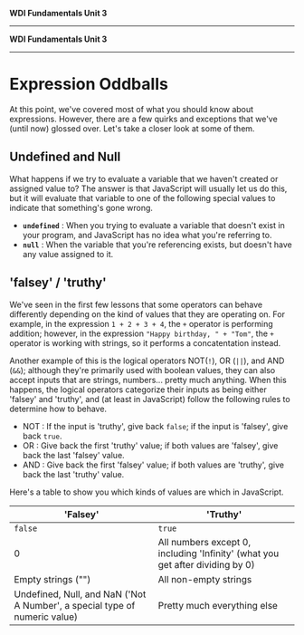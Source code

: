 **WDI Fundamentals Unit 3**

---

**WDI Fundamentals Unit 3**

---

# Expression Oddballs

At this point, we've covered most of what you should know about expressions. However, there are a few quirks and exceptions that we've (until now) glossed over. Let's take a closer look at some of them.

## Undefined and Null
What happens if we try to evaluate a variable that we haven't created or assigned value to? The answer is that JavaScript will usually let us do this, but it will evaluate that variable to one of the following special values to indicate that something's gone wrong.
* **`undefined`** : When you trying to evaluate a variable that doesn't exist in your program, and JavaScript has no idea what you're referring to.
* **`null`** : When the variable that you're referencing exists, but doesn't have any value assigned to it.

## 'falsey' / 'truthy'
We've seen in the first few lessons that some operators can behave differently depending on the kind of values that they are operating on. For example, in the expression `1 + 2 + 3 + 4`, the `+` operator is performing addition; however, in the expression `"Happy birthday, " + "Tom"`, the `+` operator is working with strings, so it performs a concatentation instead.

Another example of this is the logical operators NOT(`!`), OR (`||`), and AND (`&&`); although they're primarily used with boolean values, they can also accept inputs that are strings, numbers... pretty much anything. When this happens, the logical operators categorize their inputs as being either 'falsey' and 'truthy', and (at least in JavaScript) follow the following rules to determine how to behave.
* NOT : If the input is 'truthy', give back `false`; if the input is 'falsey', give back `true`.
* OR : Give back the first 'truthy' value; if both values are 'falsey', give back the last 'falsey' value.
* AND : Give back the first 'falsey' value; if both values are 'truthy', give back the last 'truthy' value.

Here's a table to show you which kinds of values are which in JavaScript.

| 'Falsey' |  'Truthy' |
|----------|-----------|
| `false` | `true` |
| 0 | All numbers except 0, including 'Infinity' (what you get after dividing by 0) |
| Empty strings ("") | All non-empty strings |
| Undefined, Null, and NaN ('Not A Number', a special type of numeric value) | Pretty much everything else |

